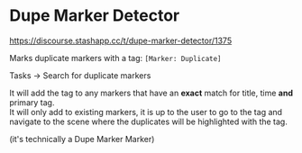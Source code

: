 # Dupe Marker Detector

https://discourse.stashapp.cc/t/dupe-marker-detector/1375

Marks duplicate markers with a tag: `[Marker: Duplicate]`

Tasks -> Search for duplicate markers

It will add the tag to any markers that have an **exact** match for title, time **and** primary tag.  
It will only add to existing markers, it is up to the user to go to the tag and navigate to the scene where the duplicates will be highlighted with the tag.

(it's technically a Dupe Marker Marker)